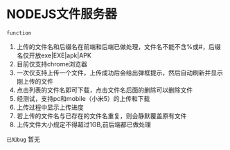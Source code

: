 ﻿# NODEJS文件服务器

````function````
1. 上传的文件名和后缀名在前端和后端已做处理，文件名不能不含%或#，后缀名仅开放exe|EXE|apk|APK
2. 目前仅支持chrome浏览器
3. 一次仅支持上传一个文件，上传成功后会给出弹框提示，然后自动刷新并显示刚上传的文件
4. 点击列表的文件名即可下载，点击文件名后面的删除可以删除文件
5. 经测试，支持pc和mobile（小米5）的上传和下载
6. 上传过程中显示上传进度
7. 若上传的文件名与已存在的文件名重复，则会静默覆盖原有文件
8. 上传文件大小规定不得超过1GB,前后端都已做处理

````已知bug````
暂无